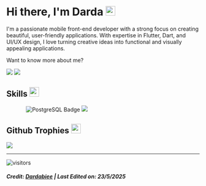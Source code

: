 
<h1>Hi there, I'm Darda <img src="https://media.giphy.com/media/hvRJCLFzcasrR4ia7z/giphy.gif" width="25px"></h1>   
<p>I'm a passionate mobile front-end developer with a strong focus on creating beautiful, user-friendly applications. With expertise in Flutter, Dart, and UI/UX design, I love turning creative ideas into functional and visually appealing applications.
</p>
<p>Want to know more about me?</p>
  <p>
    <a href="https://www.linkedin.com/in/muhammad-darda-fathammubienaa-ba5682285/" target="_blank"><img src="https://img.shields.io/badge/-LinkedIn-222222?style=flat-square&amp;logo=Linkedin&amp;logoColor=white&amp;link=https://www.linkedin.com/in/muhammad-darda-fathammubienaa-ba5682285/)](https://www.linkedin.com/in/muhammad-darda-fathammubienaa-ba5682285/"></a>
    <a href="https://www.instagram.com/drdafath/" target="_blank"><img src="https://img.shields.io/badge/Instagram-222222?&amp;style=flat-square&amp;logo=instagram&amp;logoColor=white&amp;link=https://www.instagram.com/drdafath)](https://www.instagram.com/drdafath/"></a>
  </p>
<h2 id="skills">Skills <img src="https://media.giphy.com/media/QssGEmpkyEOhBCb7e1/giphy.gif" width="25px"></h2>
<p>
<img src="https://img.shields.io/badge/Code-PHP-informational?style=flat&amp;logo=php&amp;logoColor=white&amp;color=ffffff" alt="">
<img src="https://img.shields.io/badge/Code-HTML5-informational?style=flat&amp;logo=html5&amp;logoColor=white&amp;color=ffffff" alt="">
<img src="https://img.shields.io/badge/Code-CSS-informational?style=flat&amp;logo=css3&amp;logoColor=white&amp;color=ffffff" alt="">
<img src="https://img.shields.io/badge/Code-Bootstrap-informational?style=flat&amp;logo=bootstrap&amp;logoColor=white&amp;color=ffffff" alt="">
<img src="https://img.shields.io/badge/Code-JavaScript-informational?style=flat&amp;logo=javascript&amp;logoColor=white&amp;color=ffffff" alt="">
<img src="https://img.shields.io/badge/Code-NodeJS-informational?style=flat&amp;logo=Node.js&amp;logoColor=white&amp;color=ffffff" alt="">
<img src="https://img.shields.io/badge/Code-ReactJS-informational?style=flat&amp;logo=react&amp;logoColor=white&amp;color=ffffff" alt="">
<img src="https://img.shields.io/badge/Code-ReactNative-informational?style=flat&amp;logo=react&amp;logoColor=white&amp;color=ffffff" alt="">
<img src="https://img.shields.io/badge/Code-Laravel-informational?style=flat&amp;logo=laravel&amp;logoColor=white&amp;color=ffffff" alt="">
<img src="https://img.shields.io/badge/Code-Flutter-informational?style=flat&amp;logo=flutter&amp;logoColor=white&amp;color=ffffff" alt="">
<img src="https://img.shields.io/badge/Code-Dart-informational?style=flat&amp;logo=dart&amp;logoColor=white&amp;color=ffffff" alt="">
<img src="https://img.shields.io/badge/Code-Android-informational?style=flat&amp;logo=android&amp;logoColor=white&amp;color=ffffff" alt="">
<img src="https://img.shields.io/badge/Database-MySQL-informational?style=flat&amp;logo=mysql&amp;logoColor=white&amp;color=ffffff" alt="">
<img src="https://img.shields.io/badge/Database-PostgreSQL-informational?style=flat&logo=postgresql&logoColor=white&color=ffffff" alt="PostgreSQL Badge">
<img src="https://img.shields.io/badge/Database-Firebase-information?style=lat&amp&logo=firebase&logoColor=white&amp;color=ffffff">


</a>
<h2 id="github-trophies">Github Trophies <img src="https://media.giphy.com/media/QBw33dFlgxnzXSAS27/giphy.gif" width="25px"></h2>
<img src="https://github-profile-trophy.vercel.app/?username=hgdsandakalum&amp;theme=onestar&amp;rank=SSS,SS,S,AAA,AA,A,B,C,SECRET">
<hr>
<p><img src="https://visitor-badge.glitch.me/badge?page_id=hgdsandakalum.602d829" alt="visitors"></p>
<h5 id="credit-hgdsandakalum--last-edited-on-17102021">Credit: <a href="https://github.com/Dardabiee">Dardabiee</a> | Last Edited on: 23/5/2025</h5> 

